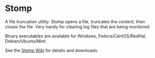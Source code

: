 # Stomp
A file truncation utility. Stomp opens a file, truncates the content,
then closes the file. Very handy for clearing log files that are
being monitored.

Binary executables are available for Windows, Fedora/CentOS/RedHat, Debian/Ubuntu/Mint.

See the [Stomp Wiki](https://github.com/Monkeyboy-Com/Stomp/wiki) for details and downloads.
